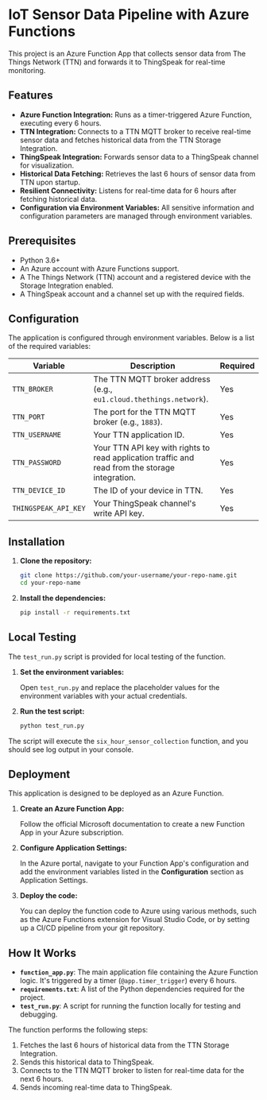 # IoT Sensor Data Pipeline with Azure Functions

This project is an Azure Function App that collects sensor data from The Things Network (TTN) and forwards it to ThingSpeak for real-time monitoring.

## Features

- **Azure Function Integration:** Runs as a timer-triggered Azure Function, executing every 6 hours.
- **TTN Integration:** Connects to a TTN MQTT broker to receive real-time sensor data and fetches historical data from the TTN Storage Integration.
- **ThingSpeak Integration:** Forwards sensor data to a ThingSpeak channel for visualization.
- **Historical Data Fetching:** Retrieves the last 6 hours of sensor data from TTN upon startup.
- **Resilient Connectivity:** Listens for real-time data for 6 hours after fetching historical data.
- **Configuration via Environment Variables:** All sensitive information and configuration parameters are managed through environment variables.

## Prerequisites

- Python 3.6+
- An Azure account with Azure Functions support.
- A The Things Network (TTN) account and a registered device with the Storage Integration enabled.
- A ThingSpeak account and a channel set up with the required fields.

## Configuration

The application is configured through environment variables. Below is a list of the required variables:

| Variable | Description | Required |
|---|---|---|
| `TTN_BROKER` | The TTN MQTT broker address (e.g., `eu1.cloud.thethings.network`). | Yes |
| `TTN_PORT` | The port for the TTN MQTT broker (e.g., `1883`). | Yes |
| `TTN_USERNAME` | Your TTN application ID. | Yes |
| `TTN_PASSWORD` | Your TTN API key with rights to read application traffic and read from the storage integration. | Yes |
| `TTN_DEVICE_ID` | The ID of your device in TTN. | Yes |
| `THINGSPEAK_API_KEY` | Your ThingSpeak channel's write API key. | Yes |

## Installation

1.  **Clone the repository:**

    ```bash
    git clone https://github.com/your-username/your-repo-name.git
    cd your-repo-name
    ```

2.  **Install the dependencies:**

    ```bash
    pip install -r requirements.txt
    ```

## Local Testing

The `test_run.py` script is provided for local testing of the function.

1.  **Set the environment variables:**

    Open `test_run.py` and replace the placeholder values for the environment variables with your actual credentials.

2.  **Run the test script:**

    ```bash
    python test_run.py
    ```

The script will execute the `six_hour_sensor_collection` function, and you should see log output in your console.

## Deployment

This application is designed to be deployed as an Azure Function.

1.  **Create an Azure Function App:**

    Follow the official Microsoft documentation to create a new Function App in your Azure subscription.

2.  **Configure Application Settings:**

    In the Azure portal, navigate to your Function App's configuration and add the environment variables listed in the **Configuration** section as Application Settings.

3.  **Deploy the code:**

    You can deploy the function code to Azure using various methods, such as the Azure Functions extension for Visual Studio Code, or by setting up a CI/CD pipeline from your git repository.

## How It Works

-   **`function_app.py`**: The main application file containing the Azure Function logic. It's triggered by a timer (`@app.timer_trigger`) every 6 hours.
-   **`requirements.txt`**: A list of the Python dependencies required for the project.
-   **`test_run.py`**: A script for running the function locally for testing and debugging.

The function performs the following steps:
1.  Fetches the last 6 hours of historical data from the TTN Storage Integration.
2.  Sends this historical data to ThingSpeak.
3.  Connects to the TTN MQTT broker to listen for real-time data for the next 6 hours.
4.  Sends incoming real-time data to ThingSpeak.